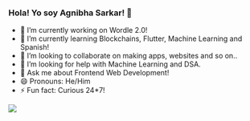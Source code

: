 ### Hola! Yo soy Agnibha Sarkar! 👋

- 🔭 I’m currently working on Wordle 2.0!
- 🌱 I’m currently learning Blockchains, Flutter, Machine Learning and Spanish!
- 👯 I’m looking to collaborate on making apps, websites and so on..
- 🤔 I’m looking for help with Machine Learning and DSA.
- 💬 Ask me about Frontend Web Development!
- 😄 Pronouns: He/Him
- ⚡ Fun fact: Curious 24*7! 
<!-- - 📫 How to reach me: ... -->

<img src = "https://github-readme-stats.vercel.app/api?username=casafurix&&show_icons=true&title_color=ffffff&icon_color=219F94&text_color=daf7dc&bg_color=1A1A40">
